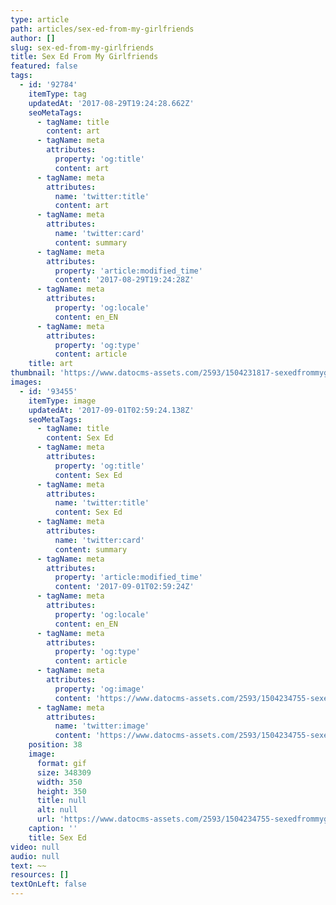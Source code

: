 ```yaml
---
type: article
path: articles/sex-ed-from-my-girlfriends
author: []
slug: sex-ed-from-my-girlfriends
title: Sex Ed From My Girlfriends
featured: false
tags:
  - id: '92784'
    itemType: tag
    updatedAt: '2017-08-29T19:24:28.662Z'
    seoMetaTags:
      - tagName: title
        content: art
      - tagName: meta
        attributes:
          property: 'og:title'
          content: art
      - tagName: meta
        attributes:
          name: 'twitter:title'
          content: art
      - tagName: meta
        attributes:
          name: 'twitter:card'
          content: summary
      - tagName: meta
        attributes:
          property: 'article:modified_time'
          content: '2017-08-29T19:24:28Z'
      - tagName: meta
        attributes:
          property: 'og:locale'
          content: en_EN
      - tagName: meta
        attributes:
          property: 'og:type'
          content: article
    title: art
thumbnail: 'https://www.datocms-assets.com/2593/1504231817-sexedfrommygirlfriends.gif?'
images:
  - id: '93455'
    itemType: image
    updatedAt: '2017-09-01T02:59:24.138Z'
    seoMetaTags:
      - tagName: title
        content: Sex Ed
      - tagName: meta
        attributes:
          property: 'og:title'
          content: Sex Ed
      - tagName: meta
        attributes:
          name: 'twitter:title'
          content: Sex Ed
      - tagName: meta
        attributes:
          name: 'twitter:card'
          content: summary
      - tagName: meta
        attributes:
          property: 'article:modified_time'
          content: '2017-09-01T02:59:24Z'
      - tagName: meta
        attributes:
          property: 'og:locale'
          content: en_EN
      - tagName: meta
        attributes:
          property: 'og:type'
          content: article
      - tagName: meta
        attributes:
          property: 'og:image'
          content: 'https://www.datocms-assets.com/2593/1504234755-sexedfrommygirlfriends.gif?'
      - tagName: meta
        attributes:
          name: 'twitter:image'
          content: 'https://www.datocms-assets.com/2593/1504234755-sexedfrommygirlfriends.gif?'
    position: 38
    image:
      format: gif
      size: 348309
      width: 350
      height: 350
      title: null
      alt: null
      url: 'https://www.datocms-assets.com/2593/1504234755-sexedfrommygirlfriends.gif?'
    caption: ''
    title: Sex Ed
video: null
audio: null
text: ~~
resources: []
textOnLeft: false
---
```


